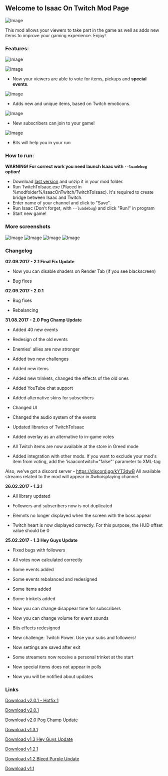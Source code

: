 ## Welcome to Isaac On Twitch Mod Page
![Image](https://vfstudio.github.io/IsaacOnTwitch/imgs/00.png)

This mod allows your viewers to take part in the game as well as adds new items to improve your gaming experience. Enjoy!


### Features:

![Image](https://vfstudio.github.io/IsaacOnTwitch/imgs/a.png)

![Image](https://vfstudio.github.io/IsaacOnTwitch/imgs/02.png)

- Now your viewers are able to vote for items, pickups and **special events**.

![Image](https://vfstudio.github.io/IsaacOnTwitch/imgs/03.png)

- Adds new and unique items, based on Twitch emoticons.

![Image](https://vfstudio.github.io/IsaacOnTwitch/imgs/04.png)

- New subscribers can join to your game!

![Image](https://vfstudio.github.io/IsaacOnTwitch/imgs/05.png)

- Bits will help you in your run


### How to run:
**WARNING! For correct work you need launch Isaac with `--luadebug` option!**

- Download [last version](https://vfstudio.github.io/IsaacOnTwitch/IsaacOnTwitch_v2.1-FinalFix.zip) and unzip it in your mod folder.
- Run TwitchToIsaac.exe (Placed in %modfolder%/IsaacOnTwitch/TwitchToIsaac). It's required to create bridge between Isaac and Twitch.
- Enter name of your channel and click to "Save".
- Run Isaac (Don't forget, with `--luadebug`) and click "Run!" in program
- Start new game!

### More screenshots

![Image](https://vfstudio.github.io/IsaacOnTwitch/imgs/01.png)
![Image](https://vfstudio.github.io/IsaacOnTwitch/imgs/06.png)
![Image](https://vfstudio.github.io/IsaacOnTwitch/imgs/07.png)
![Image](https://vfstudio.github.io/IsaacOnTwitch/imgs/08.png)

### Changelog

**02.09.2017 - 2.1 Final Fix Update**

- Now you can disable shaders on Render Tab (if you see blackscreen)

- Bug fixes

**02.09.2017 - 2.0.1**

- Bug fixes

- Rebalancing

**31.08.2017 - 2.0 Pog Champ Update**

- Added 40 new events    

- Redesign of the old events

- Enemies' allies are now stronger

- Added two new challenges

- Added new items

- Added new trinkets, changed the effects of the old ones

- Added YouTube chat support

- Added alternative skins for subscribers

- Changed UI

- Changed the audio system of the events

- Updated libraries of TwitchToIsaac

- Added overlay as an alternative to in-game votes

- All Twitch items are now available at the store in Greed mode

- Added integration with other mods. If you want to exclude your mod's item from voting, add the 'isaacontwitch="false"' parameter to XML-tag

Also, we've got a discord server - https://discord.gg/kYT3dwB All available streams related to the mod will appear in #whoisplaying channel.


**26.02.2017 - 1.3.1**

- All library updated

- Followers and subscribers now is not duplicated

- Elemnts no longer displayed when the screen with the boss appear

- Twitch heart is now displayed correctly. For this purpose, the HUD offset value should be 0

**25.02.2017 - 1.3 Hey Guys Update**

- Fixed bugs with followers

- All votes now calculated correctly

- Some events added

- Some events rebalanced and redesigned

- Some items added

- Some trinkets added

- Now you can change disappear time for subscribers

- Now you can change volume for event sounds

- Bits effects redesigned

- New challenge: Twitch Power. Use your subs and followers!

- Now settings are saved after exit

- Some streamers now receive a personal trinket at the start

- Now special items does not appear in polls

- Now you will be notified about updates

### Links
[Download v2.0.1 - Hotfix 1](https://vfstudio.github.io/IsaacOnTwitch/IsaacOnTwitch_v2.0.1-Hotfix1.zip)

[Download v2.0.1](https://vfstudio.github.io/IsaacOnTwitch/IsaacOnTwitch_v2.0.1.zip)

[Download v2.0 Pog Champ Update](https://vfstudio.github.io/IsaacOnTwitch/IsaacOnTwitch_v2.0.zip)

[Download v1.3.1](https://vfstudio.github.io/IsaacOnTwitch/IsaacOnTwitch_v1.3.1.zip)

[Download v1.3 Hey Guys Update](https://vfstudio.github.io/IsaacOnTwitch/IsaacOnTwitch_v1.3.zip)

[Download v1.2.1](https://vfstudio.github.io/IsaacOnTwitch/IsaacOnTwitch_v1.2.1.zip)

[Download v1.2 Bleed Purple Update](https://vfstudio.github.io/IsaacOnTwitch/IsaacOnTwitch_v1.2.zip)

[Download v1.1](https://vfstudio.github.io/IsaacOnTwitch/IsaacOnTwitch_v1.1.zip)
